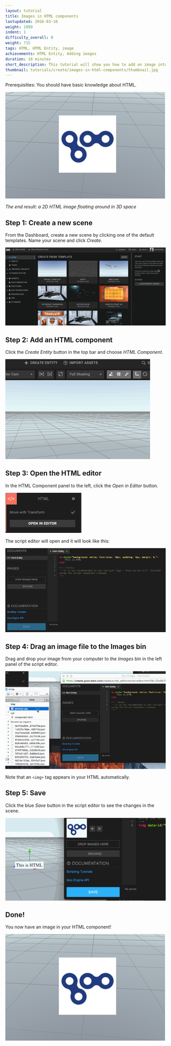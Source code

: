 ```yaml
---
layout: tutorial
title: Images in HTML components
lastupdated: 2016-03-10
weight: 1999
indent: 1
difficulty_overall: 0
weight: 715
tags: HTML, HTML Entity, image
achievements: HTML Entity, Adding images
duration: 10 minutes
short_description: This tutorial will show you how to add an image into your scene by adding an HTML component.
thumbnail: tutorials/create/images-in-html-components/thumbnail.jpg
---
```

Prerequisities: You should have basic knowledge about HTML.

![](create-html-image.png)

*The end result: a 2D HTML image floating around in 3D space*


## Step 1: Create a new scene

From the Dashboard, create a new scene by clicking one of the default templates. Name your scene and click *Create*.

![](create-new-scene.gif)


## Step 2: Add an HTML component

Click the *Create Entity* button in the top bar and choose *HTML Component*.

![](create-add-html.gif)


## Step 3: Open the HTML editor

In the HTML Component panel to the left, click the *Open in Editor* button.

![](open-in-html-editor.png)

The script editor will open and it will look like this:

![](html-editor.png)


## Step 4: Drag an image file to the Images bin

Drag and drop your image from your computer to the *Images* bin in the left panel of the script editor.

![](create-add-image-to-html.gif)

Note that an ```<img>``` tag appears in your HTML automatically.


## Step 5: Save

Click the blue *Save* button in the script editor to see the changes in the scene.

![](create-save-html.gif)


## Done!

You now have an image in your HTML component!

![](create-html-image.png)
